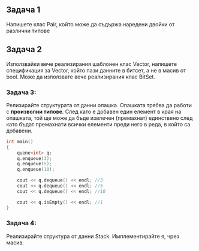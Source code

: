 ## Задача 1
Напишете клас Pair, който може да съдържа наредени двойки от различни типове

## Задача 2
Използвайки вече реализирания шаблонен клас Vector, напишете спецификация за Vector<bool>, който пази данните в битсет, а не в масив от bool. Може да използвате вече реализирания клас BitSet.

### Задача 3:
Релизирайте структурата от данни опашка. Опашката трябва да работи с **произволни типове**. След като е добавен един елемент в края на опашката, той ще може да бъде извлечен (премахнат) единствено след като бъдат премахнати всички елементи преди него в реда, в който са добавени.

```c++
int main()
{
	quene<int> q;
	q.enqueue(3);
	q.enqueue(5);
	q.enqueue(10);

	cout << q.dequeue() << endl; //3
	cout << q.dequeue() << endl; //5
	cout << q.dequeue() << endl; //10

	cout << q.isEmpty() << endl; //1	
}
```

### Задача 4:
Реализирайте структура от данни Stack. Имплементирайте я, чрез масив. 
